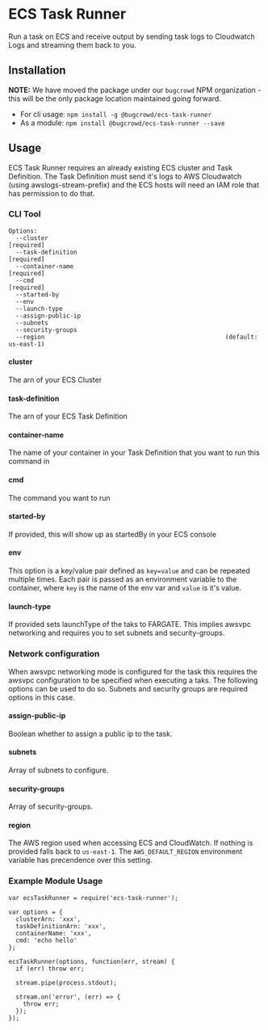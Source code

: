 ECS Task Runner
===============

Run a task on ECS and receive output by sending task logs to Cloudwatch Logs and streaming them back to you.

Installation
------------

**NOTE:** We have moved the package under our `bugcrowd` NPM organization - this will be the only package location maintained going forward.

- For cli usage: `npm install -g @bugcrowd/ecs-task-runner`
- As a module: `npm install @bugcrowd/ecs-task-runner --save`

Usage
-----

ECS Task Runner requires an already existing ECS cluster and Task Definition. The Task Definition must send it's logs to AWS Cloudwatch (using awslogs-stream-prefix) and the ECS hosts will need an IAM role that has permission to do that.

### CLI Tool

```
Options:
  --cluster                                                           [required]
  --task-definition                                                   [required]
  --container-name                                                    [required]
  --cmd                                                               [required]
  --started-by
  --env
  --launch-type
  --assign-public-ip
  --subnets
  --security-groups
  --region                                                  (default: us-east-1)
```

#### cluster
The arn of your ECS Cluster

#### task-definition
The arn of your ECS Task Definition

#### container-name
The name of your container in your Task Definition that you want to run this command in

#### cmd
The command you want to run

#### started-by
If provided, this will show up as startedBy in your ECS console

#### env
This option is a key/value pair defined as `key=value` and can be repeated multiple times. Each
pair is passed as an environment variable to the container, where `key` is the name of the env var
and `value` is it's value.

#### launch-type
If provided sets launchType of the taks to FARGATE. This implies awsvpc networking and requires you to 
set subnets and security-groups.

### Network configuration
When awsvpc networking mode is configured for the task this requires the awsvpc configuration to
be specified when executing a taks. The following options can be used to do so. Subnets and security groups
are required options in this case.

#### assign-public-ip
Boolean whether to assign a public ip to the task.
#### subnets
Array of subnets to configure.

#### security-groups
Array of security-groups.

#### region
The AWS region used when accessing ECS and CloudWatch. If nothing is provided falls back to `us-east-1`.
The `AWS_DEFAULT_REGION` environment variable has precendence over this setting.

### Example Module Usage

```
var ecsTaskRunner = require('ecs-task-runner');

var options = {
  clusterArn: 'xxx',
  taskDefinitionArn: 'xxx',
  containerName: 'xxx',
  cmd: 'echo hello'
};

ecsTaskRunner(options, function(err, stream) {
  if (err) throw err;

  stream.pipe(process.stdout);

  stream.on('error', (err) => {
    throw err;
  });
});
```
